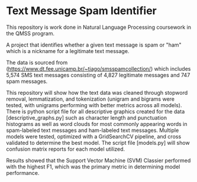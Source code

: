 # Text Message Spam Identifier
This repository is work done in Natural Language Processing coursework in the QMSS program.

A project that identifies whether a given text message is spam or "ham" which is a nickname for a legitimate text message.

The data is sourced from (https://www.dt.fee.unicamp.br/~tiago/smsspamcollection/) which includes 5,574 SMS text messages consisting of 4,827 legitimate messages and 747 spam messages.

This repository will show how the text data was cleaned through stopword removal, lemmatization, and tokenization (unigram and bigrams were tested, with unigrams performing with better metrics across all models). There is python script file for all descriptive graphics created for the data [descriptive_graphs.py] such as character length and punctuation histograms as well as word clouds for most commonly appearing words in spam-labeled text messages and ham-labeled text messages. Multiple models were tested, optimized with a GridSearchCV pipeline, and cross validated to determine the best model. The script file [models.py] will show confusion matrix reports for each model utilized.

Results showed that the Support Vector Machine (SVM) Classier performed with the highest F1, which was the primary metric in determining model performance.
